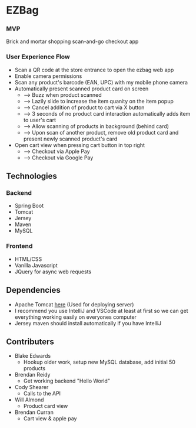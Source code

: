# EZBag
### MVP 
Brick and mortar shopping scan-and-go checkout app

### User Experience Flow
- Scan a QR code at the store entrance to open the ezbag web app
- Enable camera permissions
- Scan any product's barcode (EAN, UPC) with my mobile phone camera
- Automatically present scanned product card on screen
  - --> Buzz when product scanned 
  - --> Lazily slide to increase the item quanity on the item popup
  - --> Cancel addition of product to cart via X button
  - --> 3 seconds of no product card interaction automatically adds item to user's cart
  - --> Allow scanning of products in background (behind card)
  - --> Upon scan of another product, remove old product card and present newly scanned product's card
- Open cart view when pressing cart button in top right
  - --> Checkout via Apple Pay
  - --> Checkout via Google Pay
  
## Technologies
### Backend
- Spring Boot
- Tomcat
- Jersey
- Maven
- MySQL

### Frontend
- HTML/CSS
- Vanilla Javascript
- JQuery for async web requests

## Dependencies
- Apache Tomcat [here](https://tomcat.apache.org/download-70.cgi) (Used for deploying server)
- I recommend you use IntelliJ and VSCode at least at first so we can get everything working easily on everyones computer
- Jersey maven should install automatically if you have IntelliJ

## Contributers
- Blake Edwards
  - Hookup older work, setup new MySQL database, add initial 50 products
- Brendan Reidy
  - Get working backend "Hello World"
- Cody Shearer
  - Calls to the API
- Will Almond
  - Product card view
- Brendan Curran
  - Cart view & apple pay


















